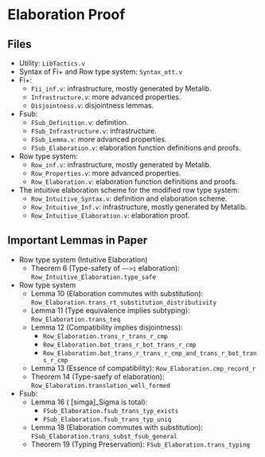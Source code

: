 # Elaboration Proof

## Files

- Utility: `LibTactics.v`
- Syntax of Fi+ and Row type system: `Syntax_ott.v`
- Fi+:
    + `Fii_inf.v`: infrastructure, mostly generated by Metalib.
    + `Infrastructure.v`: more advanced properties.
    + `Disjointness.v`: disjointness lemmas.
- Fsub:
    + `FSub_Definition.v`: definition.
    + `FSub_Infrastructure.v`: infrastructure.
    + `FSub_Lemma.v`: more advanced properties.
    + `FSub_Elaboration.v`: elaboration function definitions and proofs.
- Row type system:
    + `Row_inf.v`: infrastructure, mostly generated by Metalib.
    + `Row_Properties.v`: more advanced properties.
    + `Row_Elaboration.v`: elaboration function definitions and proofs.
- The intuitive elaboration scheme for the modified row type system:
    + `Row_Intuitive_Syntax.v`: definition and elaboration scheme.
    + `Row_Intuitive_Inf.v`: infrastructure, mostly generated by Metalib.
    + `Row_Intuitive_Elaboration.v`: elaboration proof.

## Important Lemmas in Paper

- Row type system (Intuitive Elaboration)
    + Theorem 6 (Type-safety of `~~>i` elaboration): `Row_Intuitive_Elaboration.type_safe`
- Row type system
    + Lemma 10 (Elaboration commutes with substitution): `Row_Elaboration.trans_rt_substitution_distributivity`
    + Lemma 11 (Type equivalence implies subtyping): `Row_Elaboration.trans_teq`
    + Lemma 12 (Compatibility implies disjointness):
        * `Row_Elaboration.trans_r_trans_r_cmp`
        * `Row_Elaboration.bot_trans_r_bot_trans_r_cmp`
        * `Row_Elaboration.bot_trans_r_trans_r_cmp_and_trans_r_bot_trans_r_cmp`
    + Lemma 13 (Essence of compatibility): `Row_Elaboration.cmp_record_r`
    + Theorem 14 (Type-saefy of elaboration): `Row_Elaboration.translation_well_formed`
- Fsub:
    + Lemma 16 ( [simga]_Sigma is total):
        * `FSub_Elaboration.fsub_trans_typ_exists`
        * `FSub_Elaboration.fsub_trans_typ_uniq`
    + Lemma 18 (Elaboration commutes with substitution): `FSub_Elaboration.trans_subst_fsub_general`
    + Theorem 19 (Typing Preservation): `FSub_Elaboration.trans_typing`
